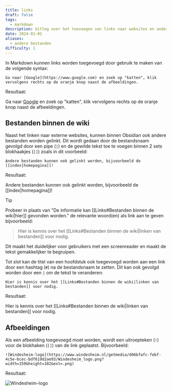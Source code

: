 ```yaml
---
title: links
draft: false
tags:
  - markdown
description: Uitleg over het toevoegen van links naar websites en andere bestanden.
date: 2024-01-01
aliases:
  - andere bestanden
difficulty: 1
---
```

In Markdown kunnen links worden toegevoegd door gebruik te maken van de volgende syntax:

```
Ga naar [Google](https://www.google.com) en zoek op "katten", klik vervolgens rechts op de oranje knop naast de afbeeldingen.
```

Resultaat:

Ga naar [Google](https://www.google.com) en zoek op "katten", klik vervolgens rechts op de oranje knop naast de afbeeldingen.
## Bestanden binnen de wiki

Naast het linken naar externe websites, kunnen binnen Obsidian ook andere bestanden worden gelinkt. Dit wordt gedaan door de bestandsnaam gevolgd door een pipe (`|`) en de gewilde tekst toe te voegen binnen 2 sets blokhaakjes (`[]`) zoals in dit voorbeeld:

```
Andere bestanden kunnen ook gelinkt worden, bijvoorbeeld de [[index|homepagina]]!
```

Resultaat:

Andere bestanden kunnen ook gelinkt worden, bijvoorbeeld de [[index|homepagina]]! 

> [!tip]
> 
> Probeer in plaats van "De informatie kan [[Links#Bestanden binnen de wiki|hier]] gevonden worden." de relevante woord(en) als link aan te geven bijvoorbeeld:
> > Hier is kennis over het [[Links#Bestanden binnen de wiki|linken van bestanden]] voor nodig.
> 
> Dit maakt het duidelijker voor gebruikers met een screenreader en maakt de tekst gemakkelijker te begruipen.

Tot slot kan de titel van een hoofdstuk ook toegevoegd worden aan een link door een hashtag (`#`) na de bestandsnaam te zetten. Dit kan ook gevolgd worden door een `|` om de tekst te veranderen:

```
Hier is kennis over het [[Links#Bestanden binnen de wiki|linken van bestanden]] voor nodig.
```

Resultaat:

Hier is kennis over het [[Links#Bestanden binnen de wiki|linken van bestanden]] voor nodig.

## Afbeeldingen

Als een afbeelding toegevoegd moet worden, wordt een uitroepteken (`!`) voor de blokhaken (`[]`) van de link geplaatst. Bijvoorbeeld:

```
![Windesheim-logo](https://www.windesheim.nl/getmedia/d06bfafc-febf-4c5e-bcec-bdf619d2ae93/Windesheim_logo.png?width=159&height=102&ext=.png)
```

Resultaat:

![Windesheim-logo](https://www.windesheim.nl/getmedia/d06bfafc-febf-4c5e-bcec-bdf619d2ae93/Windesheim_logo.png?width=159&height=102&ext=.png)
